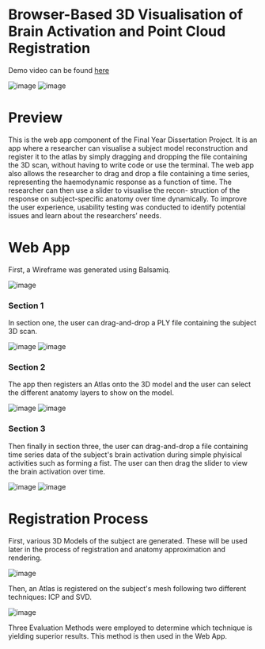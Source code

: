 # Browser-Based 3D Visualisation of Brain Activation and Point Cloud Registration

Demo video can be found [here](https://youtu.be/Drjh7nEQX_M)

![image](images/atlas_layers.png)
![image](images/superimposed.png)

# Preview
This is the web app component of the Final Year Dissertation Project. It is an app where a researcher can visualise a subject model reconstruction and register it to the atlas by simply dragging and dropping the file containing the 3D scan, without having to write code or use the terminal. The web app also allows the researcher to drag and drop a file containing a time series, representing the haemodynamic response as a function of time. The researcher can then use a slider to visualise the recon- struction of the response on subject-specific anatomy over time dynamically. To improve the user experience, usability testing was conducted to identify potential issues and learn about the researchers’ needs.

#  Web App

First, a Wireframe was generated using Balsamiq.

![image](images/New%20Wireframe%201.png)

### Section 1
In section one, the user can drag-and-drop a PLY file containing the subject 3D scan.

![image](images/s1.png)
![image](images/s1_after.png)

### Section 2
The app then registers an Atlas onto the 3D model and the user can select the different anatomy layers to show on the model.


![image](images/s2_after1.png)
![image](images/s2_after2.png)

### Section 3
Then finally in section three, the user can drag-and-drop a file containing time series data of the subject's brain activation during simple phyisical activities such as forming a fist. The user can then drag the slider to view the brain activation over time.

![image](images/s3_after2.png)
![image](images/s3_after3.png)



# Registration Process
First, various 3D Models of the subject are generated. These will be used later in the process of registration and anatomy approximation and rendering.

![image](images/models.png)

Then, an Atlas is registered on the subject's mesh following two different techniques: ICP and SVD.

![image](images/registration.gif)

Three Evaluation Methods were employed to determine which technique is yielding superior results. This method is then used in the Web App.